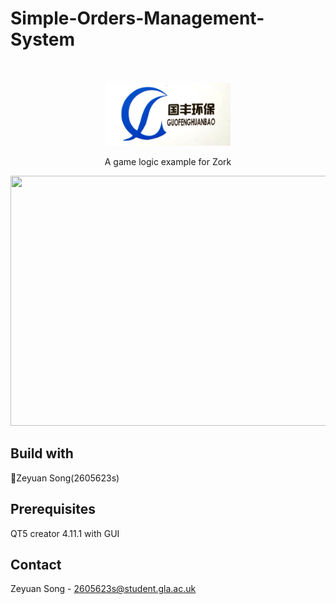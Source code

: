# Simple-Orders-Management-System
<br />
<div align="center">
  <br />
  <img src="images/gf.png" width="200" height="100"><br>
   <p align="center">
    A game logic example for Zork
    <br />
    </p>
  <img src="images/MainScreen.PNG" width="600" height="400"><br>
 
</div>


## Build with
:running:Zeyuan Song(2605623s)<br>


## Prerequisites
QT5 creator 4.11.1 with GUI<br>



## Contact
Zeyuan Song - 2605623s@student.gla.ac.uk








